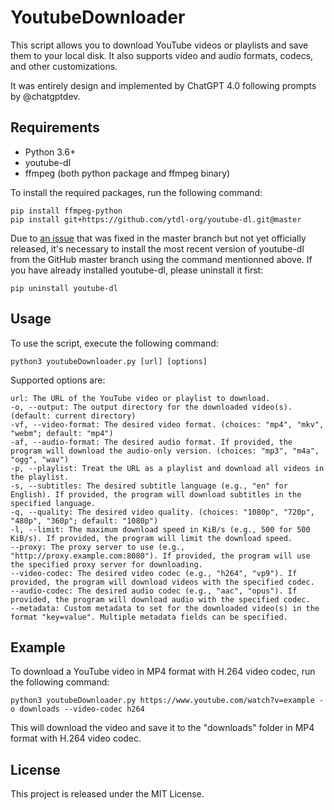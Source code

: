 # YoutubeDownloader

This script allows you to download YouTube videos or playlists and save them to your local disk. It also supports video and audio formats, codecs, and other customizations.

It was entirely design and implemented by ChatGPT 4.0 following prompts by @chatgptdev.

## Requirements

  - Python 3.6+
  - youtube-dl
  - ffmpeg (both python package and ffmpeg binary)

To install the required packages, run the following command:

```
pip install ffmpeg-python
pip install git+https://github.com/ytdl-org/youtube-dl.git@master
```

Due to [an issue](https://github.com/ytdl-org/youtube-dl/issues/31530) that was fixed in the master branch but not yet officially released, it's necessary to install the most recent version of youtube-dl from the GitHub master branch using the command mentionned above.
If you have already installed youtube-dl, please uninstall it first:
```
pip uninstall youtube-dl
```

## Usage

To use the script, execute the following command:

```
python3 youtubeDownloader.py [url] [options]
```

Supported options are:

    url: The URL of the YouTube video or playlist to download.
    -o, --output: The output directory for the downloaded video(s). (default: current directory)
    -vf, --video-format: The desired video format. (choices: "mp4", "mkv", "webm"; default: "mp4")
    -af, --audio-format: The desired audio format. If provided, the program will download the audio-only version. (choices: "mp3", "m4a", "ogg", "wav")
    -p, --playlist: Treat the URL as a playlist and download all videos in the playlist.
    -s, --subtitles: The desired subtitle language (e.g., "en" for English). If provided, the program will download subtitles in the specified language.
    -q, --quality: The desired video quality. (choices: "1080p", "720p", "480p", "360p"; default: "1080p")
    -l, --limit: The maximum download speed in KiB/s (e.g., 500 for 500 KiB/s). If provided, the program will limit the download speed.
    --proxy: The proxy server to use (e.g., "http://proxy.example.com:8080"). If provided, the program will use the specified proxy server for downloading.
    --video-codec: The desired video codec (e.g., "h264", "vp9"). If provided, the program will download videos with the specified codec.
    --audio-codec: The desired audio codec (e.g., "aac", "opus"). If provided, the program will download audio with the specified codec.
    --metadata: Custom metadata to set for the downloaded video(s) in the format "key=value". Multiple metadata fields can be specified.

## Example

To download a YouTube video in MP4 format with H.264 video codec, run the following command:

```
python3 youtubeDownloader.py https://www.youtube.com/watch?v=example -o downloads --video-codec h264
```

This will download the video and save it to the "downloads" folder in MP4 format with H.264 video codec.

## License

This project is released under the MIT License.
